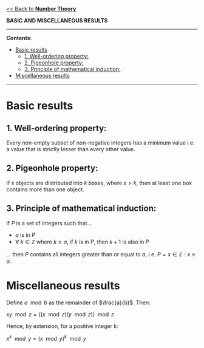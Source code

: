 <head>
  <script>
    MathJax = {tex: {inlineMath: [['$', '$']]}};
  </script>
  <script id="MathJax-script" async
    src="https://cdn.jsdelivr.net/npm/mathjax@3/es5/tex-chtml.js">
  </script>
</head>

[<< Back to **Number Theory**](https://pranav-gopalkrishna.github.io/mathematics/number-theory)

**BASIC AND MISCELLANEOUS RESULTS**

---

**Contents**:

- [Basic results](#basic-results)
  - [1. Well-ordering property:](#1-well-ordering-property)
  - [2. Pigeonhole property:](#2-pigeonhole-property)
  - [3. Principle of mathematical induction:](#3-principle-of-mathematical-induction)
- [Miscellaneous results](#miscellaneous-results)

---

# Basic results
## 1. Well-ordering property:
Every non-empty subset of non-negative integers has a minimum value i.e. a value that is strictly lesser than every other value.

## 2. Pigeonhole property:
If $s$ objects are distributed into $k$ boxes, where $s > k$, then at least one box contains more than one object.

## 3. Principle of mathematical induction:
If $P$ is a set of integers such that...

- $a$ is in $P$
- $\forall \text{ } k \in \mathbb{Z}$ where $k \geq a$, if $k$ is in $P$, then $k+1$ is also in $P$

... then $P$ contains all integers greater than or equal to $a$, i.e. $P = {x \in \mathbb{Z} : x \geq a}$.

# Miscellaneous results

Define $a \mod b$ as the remainder of $\frac{a}{b}$. Then:

$xy \mod z = ((x \mod z)(y \mod z)) \mod z$

Hence, by extension, for a positive integer k:

$x^k \mod y = (x \mod y)^k \mod y$
